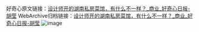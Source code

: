 好奇心原文链接：[设计师开的湖南私房菜馆，有什么不一样？_商业_好奇心日报-胡莹](https://www.qdaily.com/articles/7306.html)
WebArchive归档链接：[设计师开的湖南私房菜馆，有什么不一样？_商业_好奇心日报-胡莹](http://web.archive.org/web/20161005152221/http://www.qdaily.com:80/articles/7306.html)
![image](http://ww3.sinaimg.cn/large/007d5XDply1g3x0t9re0lj30u071xkjl)